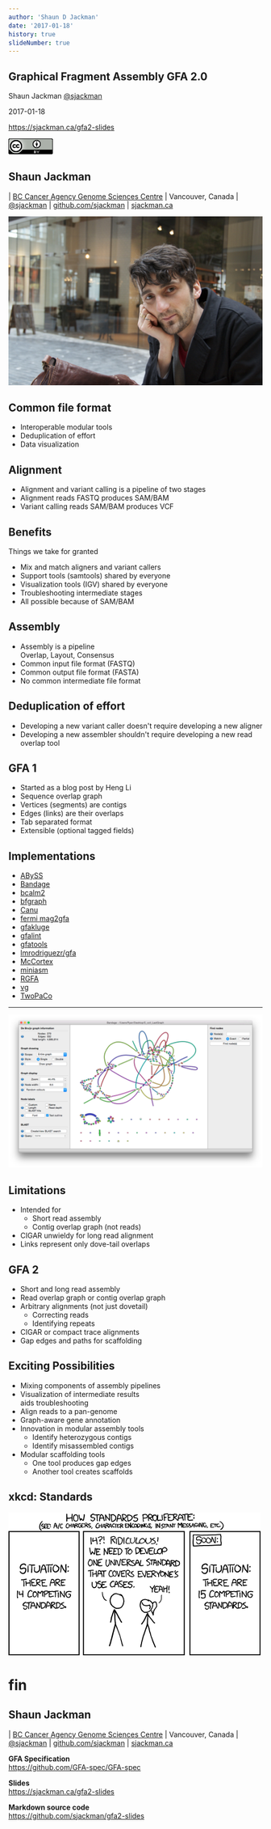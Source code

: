```yaml
---
author: 'Shaun D Jackman'
date: '2017-01-18'
history: true
slideNumber: true
---
```


## Graphical Fragment Assembly GFA 2.0

Shaun Jackman [\@sjackman][]

2017-01-18

<https://sjackman.ca/gfa2-slides>

[![Creative Commons Attribution License](images/cc-by.png)][cc-by]

[\@sjackman]: http://twitter.com/sjackman
[cc-by]: http://creativecommons.org/licenses/by/4.0/

## Shaun Jackman

| [BC Cancer Agency Genome Sciences Centre][]
| Vancouver, Canada
| [\@sjackman][] | [github.com/sjackman][] | [sjackman.ca][]

![](images/sjackman.jpg)

[BC Cancer Agency Genome Sciences Centre]: http://bcgsc.ca
[github.com/sjackman]: https://github.com/sjackman
[sjackman.ca]: http://sjackman.ca

## Common file format

+ Interoperable modular tools
+ Deduplication of effort
+ Data visualization

## Alignment

+ Alignment and variant calling is a pipeline of two stages
+ Alignment reads FASTQ produces SAM/BAM
+ Variant calling reads SAM/BAM produces VCF

## Benefits

Things we take for granted

+ Mix and match aligners and variant callers
+ Support tools (samtools) shared by everyone
+ Visualization tools (IGV) shared by everyone
+ Troubleshooting intermediate stages
+ All possible because of SAM/BAM

## Assembly

+ Assembly is a pipeline \
  Overlap, Layout, Consensus
+ Common input file format (FASTQ)
+ Common output file format (FASTA)
+ No common intermediate file format

## Deduplication of effort

+ Developing a new variant caller doesn't require developing a new aligner
+ Developing a new assembler shouldn't require developing a new read overlap tool

## GFA 1

+ Started as a blog post by Heng Li
+ Sequence overlap graph
+ Vertices (segments) are contigs
+ Edges (links) are their overlaps
+ Tab separated format
+ Extensible (optional tagged fields)

## Implementations

+ [ABySS](https://github.com/bcgsc/abyss)
+ [Bandage](https://rrwick.github.io/Bandage/)
+ [bcalm2](https://github.com/GATB/bcalm)
+ [bfgraph](https://github.com/pmelsted/bfgraph)
+ [Canu](https://github.com/marbl/canu/)
+ [fermi mag2gfa](https://github.com/lh3/mag2gfa)
+ [gfakluge](https://github.com/edawson/gfakluge)
+ [gfalint](https://github.com/sjackman/gfalint)
+ [gfatools](https://github.com/lh3/gfatools)
+ [lmrodriguezr/gfa](https://github.com/lmrodriguezr/gfa)
+ [McCortex](https://github.com/mcveanlab/mccortex)
+ [miniasm](https://github.com/lh3/miniasm)
+ [RGFA](https://github.com/ggonnella/RGFA)
+ [vg](https://github.com/ekg/vg)
+ [TwoPaCo](https://github.com/medvedevgroup/TwoPaCo)

----------------------------------------

![Bandage <https://rrwick.github.io/Bandage/>](images/bandage.png)

## Limitations

+ Intended for
    + Short read assembly
    + Contig overlap graph (not reads)
+ CIGAR unwieldy for long read alignment
+ Links represent only dove-tail overlaps

## GFA 2

+ Short and long read assembly
+ Read overlap graph or contig overlap graph
+ Arbitrary alignments (not just dovetail)
    + Correcting reads
	+ Identifying repeats
+ CIGAR or compact trace alignments
+ Gap edges and paths for scaffolding

## Exciting Possibilities

+ Mixing components of assembly pipelines
+ Visualization of intermediate results \
  aids troubleshooting
+ Align reads to a pan-genome
+ Graph-aware gene annotation
+ Innovation in modular assembly tools
	+ Identify heterozygous contigs
    + Identify misassembled contigs
+ Modular scaffolding tools
    + One tool produces gap edges
	+ Another tool creates scaffolds

## xkcd: Standards

![<https://xkcd.com/927/>](images/standards.png)

fin
================================================================================

## Shaun Jackman

| [BC Cancer Agency Genome Sciences Centre][]
| Vancouver, Canada
| [\@sjackman][] | [github.com/sjackman][] | [sjackman.ca][]

**GFA Specification** \
<https://github.com/GFA-spec/GFA-spec>

**Slides** \
<https://sjackman.ca/gfa2-slides>

**Markdown source code** \
<https://github.com/sjackman/gfa2-slides>
